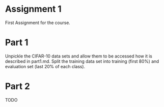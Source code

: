 Assignment 1
======================

First Assignment for the course.

Part 1
======================
Unpickle the CIFAR-10 data sets and allow them to be accessed how it is described in part1.md. Split the training data set into training (first 80%) and evaluation set (last 20% of each class).


Part 2
=======================
TODO
